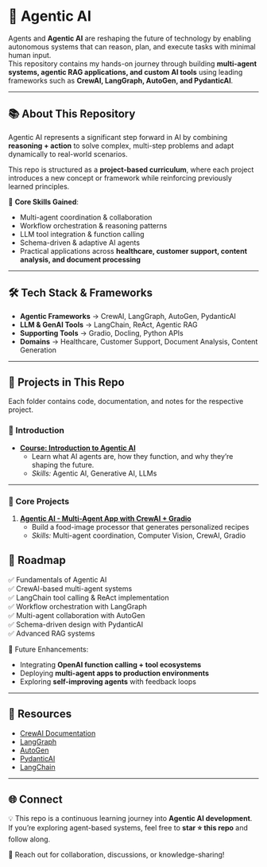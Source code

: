 # 🚀 Agentic AI 

Agents and **Agentic AI** are reshaping the future of technology by enabling autonomous systems that can reason, plan, and execute tasks with minimal human input.  
This repository contains my hands-on journey through building **multi-agent systems, agentic RAG applications, and custom AI tools** using leading frameworks such as **CrewAI, LangGraph, AutoGen, and PydanticAI**.  

---

## 📚 About This Repository

Agentic AI represents a significant step forward in AI by combining **reasoning + action** to solve complex, multi-step problems and adapt dynamically to real-world scenarios.  

This repo is structured as a **project-based curriculum**, where each project introduces a new concept or framework while reinforcing previously learned principles.  

🔑 **Core Skills Gained**:  
- Multi-agent coordination & collaboration  
- Workflow orchestration & reasoning patterns  
- LLM tool integration & function calling  
- Schema-driven & adaptive AI agents  
- Practical applications across **healthcare, customer support, content analysis, and document processing**  

---

## 🛠️ Tech Stack & Frameworks  

- **Agentic Frameworks** → CrewAI, LangGraph, AutoGen, PydanticAI  
- **LLM & GenAI Tools** → LangChain, ReAct, Agentic RAG  
- **Supporting Tools** → Gradio, Docling, Python APIs  
- **Domains** → Healthcare, Customer Support, Document Analysis, Content Generation  

---

## 📂 Projects in This Repo  

Each folder contains code, documentation, and notes for the respective project.  

### 🌟 Introduction  
- **[Course: Introduction to Agentic AI](./01-introduction-to-agentic-ai/)**  
  - Learn what AI agents are, how they function, and why they’re shaping the future.  
  - *Skills:* Agentic AI, Generative AI, LLMs  

---

### 🤖 Core Projects  

1. **[Agentic AI - Multi-Agent App with CrewAI + Gradio](./02-multi-agent-app-crewai-gradio/)**  
   - Build a food-image processor that generates personalized recipes  
   - *Skills:* Multi-agent coordination, Computer Vision, CrewAI, Gradio  
<!--
2. **[CrewAI 101: Building Multi-Agent AI Systems](./03-crewai-101/)**  
   - Develop AI systems to transform workflow automation  
   - *Skills:* CrewAI, Generative AI, Python  

3. **[AI Math Assistant with LangChain Tool Calling](./04-math-assistant-langchain/)**  
   - Create a math assistant capable of precise calculations  
   - *Skills:* LangChain, Tool Calling, LLM Integration  

4. **[Build and Execute Custom Tools for LLMs](./05-custom-llm-tools/)**  
   - Extend LLMs with external services & APIs  
   - *Skills:* Tool creation, API integration, Orchestration  

5. **[Simple ReAct Agent from Scratch](./06-simple-react-agent/)**  
   - Implement ReAct (Reasoning + Acting) for structured problem solving  
   - *Skills:* Step-by-step reasoning, adaptive problem solving  

6. **[Agentic AI Workflow Design Patterns with LangGraph](./07-langgraph-design-patterns/)**  
   - Explore workflow patterns (sequential, parallel, routing)  
   - *Skills:* LangGraph, workflow orchestration  

7. **[Multi-Agent Healthcare Chatbot with AutoGen (AG2)](./08-healthcare-chatbot-autogen/)**  
   - Build collaborative agents for treatment recommendations  
   - *Skills:* AutoGen, Multi-agent healthcare apps  

8. **[Customer Support Agent with PydanticAI](./09-pydanticai-customer-support/)**  
   - Schema-driven AI for structured support conversations  
   - *Skills:* PydanticAI, schema validation, automation  

9. **[Document Chat via Agentic RAG](./10-agentic-rag-docchat/)**  
   - Advanced document analysis with multi-agent RAG workflows  
   - *Skills:* LangGraph, Docling, adaptive retrieval  

---
-->
## 🧭 Roadmap  

✅ Fundamentals of Agentic AI  
✅ CrewAI-based multi-agent systems  
✅ LangChain tool calling & ReAct implementation  
✅ Workflow orchestration with LangGraph  
✅ Multi-agent collaboration with AutoGen  
✅ Schema-driven design with PydanticAI  
✅ Advanced RAG systems  

🚧 Future Enhancements:  
- Integrating **OpenAI function calling + tool ecosystems**  
- Deploying **multi-agent apps to production environments**  
- Exploring **self-improving agents** with feedback loops  

---

## 📖 Resources  

- [CrewAI Documentation](https://docs.crewai.com/)  
- [LangGraph](https://www.langchain.com/langgraph)  
- [AutoGen](https://microsoft.github.io/autogen/)  
- [PydanticAI](https://ai.pydantic.dev/)  
- [LangChain](https://www.langchain.com/)  

---

## 🌐 Connect  

💡 This repo is a continuous learning journey into **Agentic AI development**.  
If you’re exploring agent-based systems, feel free to **star ⭐ this repo** and follow along.  

📩 Reach out for collaboration, discussions, or knowledge-sharing!  
